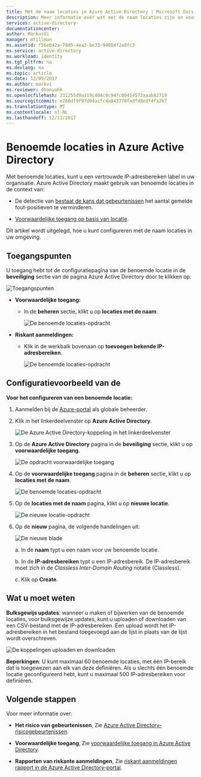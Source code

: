 ```yaml
---
title: Met de naam locaties in Azure Active Directory | Microsoft Docs
description: Meer informatie over wat met de naam locaties zijn en voor het configureren ervan.
services: active-directory
documentationcenter: 
author: MarkusVi
manager: mtillman
ms.assetid: f56e042a-78d5-4ea3-be33-94004f2a0fc3
ms.service: active-directory
ms.workload: identity
ms.tgt_pltfrm: na
ms.devlang: na
ms.topic: article
ms.date: 12/05/2017
ms.author: markvi
ms.reviewer: dhanyahk
ms.openlocfilehash: 231255d9a119c404c0c947c00414572aaab82719
ms.sourcegitcommit: e266df9f97d04acfc4a843770fadfd8edf4fa2b7
ms.translationtype: MT
ms.contentlocale: nl-NL
ms.lasthandoff: 12/11/2017
---
```

# <a name="named-locations-in-azure-active-directory"></a>Benoemde locaties in Azure Active Directory

Met benoemde locaties, kunt u een vertrouwde IP-adresbereiken label in uw organisatie. Azure Active Directory maakt gebruik van benoemde locaties in de context van:

- De detectie van [bestaat de kans dat gebeurtenissen](active-directory-reporting-risk-events.md) het aantal gemelde fout-positieven te verminderen.  

- [Voorwaardelijke toegang op basis van locatie](active-directory-conditional-access-azure-portal.md#locations).


Dit artikel wordt uitgelegd, hoe u kunt configureren met de naam locaties in uw omgeving.


## <a name="entry-points"></a>Toegangspunten

U toegang hebt tot de configuratiepagina van de benoemde locatie in de **beveiliging** sectie van de pagina Azure Active Directory door te klikken op:

![Toegangspunten](./media/active-directory-named-locations/34.png)

- **Voorwaardelijke toegang:**

    - In de **beheren** sectie, klikt u op **locaties met de naam**.
    
        ![De benoemde locaties-opdracht](./media/active-directory-named-locations/06.png)

- **Riskant aanmeldingen:**

    - Klik in de werkbalk bovenaan op **toevoegen bekende IP-adresbereiken**.

       ![De benoemde locaties-opdracht](./media/active-directory-named-locations/35.png)



## <a name="configuration-example"></a>Configuratievoorbeeld van de

**Voor het configureren van een benoemde locatie:**

1. Aanmelden bij de [Azure-portal](https://portal.azure.com) als globale beheerder.

2. Klik in het linkerdeelvenster op **Azure Active Directory**.

    ![De Azure Active Directory-koppeling in het linkerdeelvenster](./media/active-directory-named-locations/01.png)

3. Op de **Azure Active Directory** pagina in de **beveiliging** sectie, klikt u op **voorwaardelijke toegang**.

    ![De opdracht voorwaardelijke toegang](./media/active-directory-named-locations/05.png)


4. Op de **voorwaardelijke toegang** pagina in de **beheren** sectie, klikt u op **locaties met de naam**.

    ![De benoemde locaties-opdracht](./media/active-directory-named-locations/06.png)


5. Op de **locaties met de naam** pagina, klikt u op **nieuwe locatie**.

    ![De nieuwe locatie-opdracht](./media/active-directory-named-locations/07.png)


6. Op de **nieuw** pagina, de volgende handelingen uit:

    ![De nieuwe blade](./media/active-directory-named-locations/56.png)

    a. In de **naam** typt u een naam voor uw benoemde locatie.

    b. In de **IP-adresbereiken** typt u een IP-adresbereik. De IP-adresbereik moet zich in de *Classless Inter-Domain Routing* notatie (Classless).  

    c. Klik op **Create**.



## <a name="what-you-should-know"></a>Wat u moet weten

**Bulksgewijs updates**: wanneer u maken of bijwerken van de benoemde locaties, voor bulksgewijze updates, kunt u uploaden of downloaden van een CSV-bestand met de IP-adresbereiken. Een upload wordt het IP-adresbereiken in het bestand toegevoegd aan de lijst in plaats van de lijst wordt overschreven.

![De koppelingen uploaden en downloaden](./media/active-directory-named-locations/09.png)


**Beperkingen**: U kunt maximaal 60 benoemde locaties, met één IP-bereik dat is toegewezen aan elk van deze definiëren. Als u slechts één benoemde locatie geconfigureerd hebt, kunt u maximaal 500 IP-adresbereiken voor definiëren.


## <a name="next-steps"></a>Volgende stappen

Voor meer informatie over:

- **Het risico van gebeurtenissen**, Zie [Azure Active Directory-risicogebeurtenissen](active-directory-reporting-risk-events.md).

- **Voorwaardelijke toegang**, Zie [voorwaardelijke toegang in Azure Active Directory](active-directory-conditional-access-azure-portal.md).

- **Rapporten van riskante aanmeldingen**, Zie [riskant aanmeldingen rapport in de Azure Active Directory-portal](active-directory-reporting-security-risky-sign-ins.md).  
